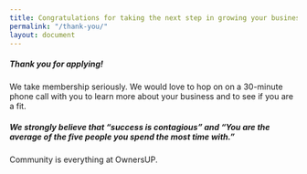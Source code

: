 ```yaml
---
title: Congratulations for taking the next step in growing your business!
permalink: "/thank-you/"
layout: document
---
```


##### Thank you for applying!

We take membership seriously. We would love to hop on on a 30-minute phone call with you to learn more about your business and to see if you are a fit.

##### We strongly believe that “success is contagious” and “You are the average of the five people you spend the most time with.”

Community is everything at OwnersUP.&nbsp;

<script src="https://bookme.name/js/booklikeaboss.embed.js?i=337&amp;h=y7Ei0nkpW30h4579bAzAloBwYsxdD8DTs7DARFK9RMUpsxREy9ZCLGm1zF6m" async=""></script>